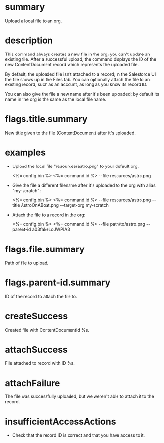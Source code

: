 # summary

Upload a local file to an org.

# description

This command always creates a new file in the org; you can't update an existing file. After a successful upload, the command displays the ID of the new ContentDocument record which represents the uploaded file.

By default, the uploaded file isn't attached to a record; in the Salesforce UI the file shows up in the Files tab. You can optionally attach the file to an existing record, such as an account, as long as you know its record ID.

You can also give the file a new name after it's been uploaded; by default its name in the org is the same as the local file name.

# flags.title.summary

New title given to the file (ContentDocument) after it's uploaded.

# examples

- Upload the local file "resources/astro.png" to your default org:

  <%= config.bin %> <%= command.id %> --file resources/astro.png

- Give the file a different filename after it's uploaded to the org with alias "my-scratch":

  <%= config.bin %> <%= command.id %> --file resources/astro.png --title AstroOnABoat.png --target-org my-scratch

- Attach the file to a record in the org:

  <%= config.bin %> <%= command.id %> --file path/to/astro.png --parent-id a03fakeLoJWPIA3

# flags.file.summary

Path of file to upload.

# flags.parent-id.summary

ID of the record to attach the file to.

# createSuccess

Created file with ContentDocumentId %s.

# attachSuccess

File attached to record with ID %s.

# attachFailure

The file was successfully uploaded, but we weren't able to attach it to the record.

# insufficientAccessActions

- Check that the record ID is correct and that you have access to it.
